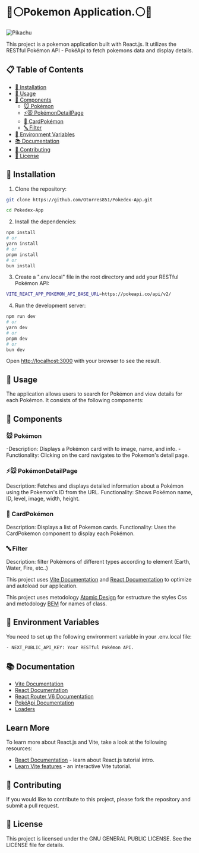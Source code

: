 # 🔴⚪Pokemon Application.⚪🔴

![Pikachu](https://raw.githubusercontent.com/PokeAPI/sprites/master/sprites/pokemon/25.png)

This project is a pokemon application built with React.js. It utilizes the RESTful Pokémon API - PokéApi to fetch pokemons data and display details.

## 📋 Table of Contents

- [🚀 Installation](#-installation)
- [📖 Usage](#-usage)
- [🧩 Components](#-components)
  - [🐭 Pokémon](#-pokémon)
  - [⚡🐭 PokémonDetailPage](#-pokémondetailpage)
  - [📜 CardPokémon](#-cardpokémon)
  - [🔤 Filter](#-filter)
- [🔧 Environment Variables](#-environment-variables)
- [📚 Documentation](#-documentation)
- [🤝 Contributing](#-contributing)
- [📜 License](#-license)

## 🚀 Installation

1. Clone the repository:

```bash
git clone https://github.com/Otorres851/Pokedex-App.git

cd Pokedex-App
```

2. Install the dependencies:

```bash
npm install
# or
yarn install
# or
pnpm install
# or
bun install
```

3. Create a ".env.local" file in the root directory and add your RESTful Pokémon API:

```bash
VITE_REACT_APP_POKEMON_API_BASE_URL=https://pokeapi.co/api/v2/
```

4. Run the development server:

```bash
npm run dev
# or
yarn dev
# or
pnpm dev
# or
bun dev
```

Open [http://localhost:3000](http://localhost:3000) with your browser to see the result.


## 📖 Usage
The application allows users to search for Pokémon and view details for each Pokémon. It consists of the following components:

## 🧩 Components

### 🐭 Pokémon
-Description: Displays a Pokémon card with to image, name, and info.
-Functionality: Clicking on the card navigates to the Pokemon's detail page.

### ⚡🐭 PokémonDetailPage
Description: Fetches and displays detailed information about a Pokémon using the Pokemon's ID from the URL.
Functionality: Shows Pokémon name, ID, level, image, width, height.

### 📜 CardPokémon
Description: Displays a list of Pokemon cards.
Functionality: Uses the CardPokemon component to display each Pokémon.

### 🔤 Filter
Description: filter Pokémons of different types according to element (Earth, Water, Fire, etc..) 

This project uses [Vite Documentation](https://vitejs.dev/) and [React Documentation](https://legacy.reactjs.org/docs/getting-started.html) to optimize and autoload our application.

This project uses metodology [Atomic Design](https://atomicdesign.bradfrost.com/chapter-2/) for estructure the styles Css and metodology [BEM](https://en.bem.info/) for names of class. 

## 🔧 Environment Variables
You need to set up the following environment variable in your .env.local file:

```bash
- NEXT_PUBLIC_API_KEY: Your RESTful Pokémon API.
```

## 📚 Documentation 
- [Vite Documentation](https://vitejs.dev/)
- [React Documentation](https://legacy.reactjs.org/docs/getting-started.html)
- [React Router V6 Documentation](https://reactrouter.com/en/v6.3.0/getting-started/overview)
- [PokéApi Documentation](https://pokeapi.co/)
- [Loaders](https://uiball.com/loaders/)

## Learn More

To learn more about React.js and Vite, take a look at the following resources:

- [React Documentation](https://legacy.reactjs.org/tutorial/tutorial.html) - learn about React.js tutorial intro.
- [Learn Vite features](https://es.vitejs.dev/guide/features.html) - an interactive Vite tutorial.

## 🤝 Contributing
If you would like to contribute to this project, please fork the repository and submit a pull request.

## 📜 License
This project is licensed under the GNU GENERAL PUBLIC LICENSE. See the LICENSE file for details.
